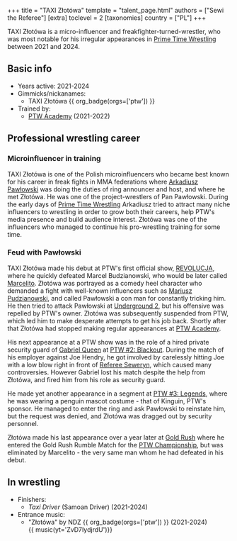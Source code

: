+++
title = "TAXI Złotówa"
template = "talent_page.html"
authors = ["Sewi the Referee"]
[extra]
toclevel = 2
[taxonomies]
country = ["PL"]
+++

TAXI Złotówa is a micro-influencer and freakfighter-turned-wrestler, who was most notable for his irregular appearances in [Prime Time Wrestling](@/o/ptw.md) between 2021 and 2024.

## Basic info

* Years active: 2021-2024
* Gimmicks/nickanames:
  - TAXI Złotówa {{ org_badge(orgs=['ptw']) }}
* Trained by:
  - [PTW Academy](@/o/ptw-academy.md) (2021-2022)

## Professional wrestling career

### Microinfluencer in training

TAXI Złotówa is one of the Polish microinfluencers who became best known for his career in freak fights in MMA federations where [Arkadiusz Pawłowski](@/w/pan-pawlowski.md) was doing the duties of ring announcer and host, and where he met Złotówa. He was one of the project-wrestlers of Pan Pawłowski. During the early days of [Prime Time Wrestling](@/o/ptw.md) Arkadiusz tried to attract many niche influencers to wrestling in order to grow both their careers, help PTW's media presence and build audience interest. Złotówa was one of the influencers who managed to continue his pro-wrestling training for some time.

### Feud with Pawłowski

TAXI Złotówa made his debut at PTW's first official show, [REVOLUCJA](@/e/ptw/2021-10-09-ptw-1-revolucja.md), where he quickly defeated Marcel Budzianowski, who would be later called [Marcelito](@/w/marcelito.md). Złotówa was portrayed as a comedy heel character who demanded a fight with well-known influencers such as [Mariusz Pudzianowski][pudzian], and called Pawłowski a con man for constantly tricking him. He then tried to attack Pawłowski at [Underground 2](@/e/ptw/2022-01-23-ptw-underground-2.md), but his offensive was repelled by PTW's owner. Złotówa was subsequently suspended from PTW, which led him to make desperate attempts to get his job back. Shortly after that Złotówa had stopped making regular appearances at [PTW Academy](@/o/ptw-academy.md).

His next appearance at a PTW show was in the role of a hired private security guard of [Gabriel Queen](@/w/gabriel-queen.md) at [PTW #2: Blackout](@/e/ptw/2022-02-19-ptw-2-blackout.md). During the match of his employer against Joe Hendry, he got involved by carelessly hitting Joe with a low blow right in front of [Referee Seweryn](@/w/sedzia-seweryn.md), which caused many controversies. However Gabriel lost his match despite the help from Złotówa, and fired him from his role as security guard.

He made yet another appearance in a segment at [PTW #3: Legends](@/e/ptw/2022-11-26-ptw-3-legends.md), where he was wearing a penguin mascot costume - that of Kinguin, PTW's sponsor. He managed to enter the ring and ask Pawłowski to reinstate him, but the request was denied, and Złotówa was dragged out by security personnel.

Złotówa made his last appearance over a year later at [Gold Rush](@/e/ptw/2024-02-03-ptw-5-gold-rush.md) where he entered the Gold Rush Rumble Match for the [PTW Championship](@/c/ptw-championship.md), but was eliminated by Marcelito - the very same man whom he had defeated in his debut.

## In wrestling

* Finishers:
  - _Taxi Driver_ (Samoan Driver) (2021-2024)
* Entrance music:
  - "Złotówa" by NDZ
    {{ org_badge(orgs=['ptw']) }} (2021-2024) <br>
    {{ music(yt='ZvD7IydjrdU')}}

[pudzian]: https://en.wikipedia.org/wiki/Mariusz_Pudzianowski
